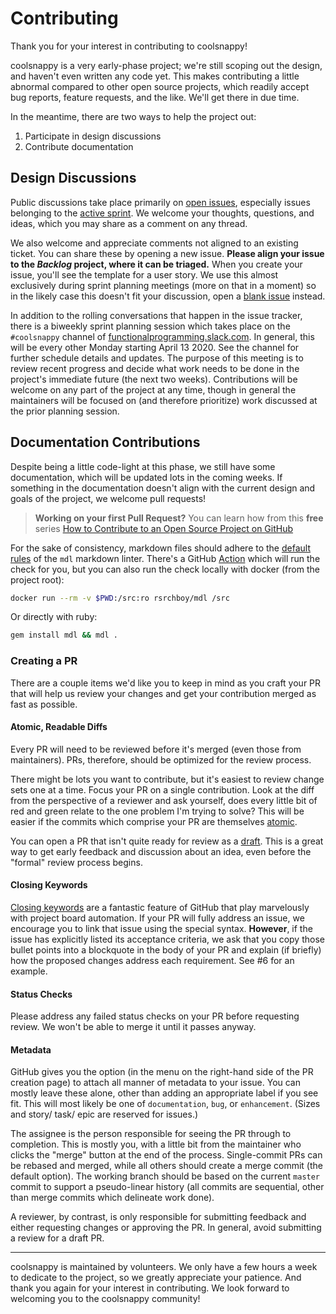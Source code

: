 # Contributing

Thank you for your interest in contributing to coolsnappy!

coolsnappy is a very early-phase project; we're still scoping out the design,
and haven't even written any code yet. This makes contributing a little
abnormal compared to other open source projects, which readily accept bug
reports, feature requests, and the like. We'll get there in due time.

In the meantime, there are two ways to help the project out:

1. Participate in design discussions
1. Contribute documentation

## Design Discussions

Public discussions take place primarily on [open issues][02], especially issues
belonging to the [active sprint][03]. We welcome your thoughts, questions, and
ideas, which you may share as a comment on any thread.

We also welcome and appreciate comments not aligned to an existing ticket. You
can share these by opening a new issue. **Please align your issue to the
_Backlog_ project, where it can be triaged.** When you create your issue,
you'll see the template for a user story. We use this almost exclusively during
sprint planning meetings (more on that in a moment) so in the likely case this
doesn't fit your discussion, open a [blank issue][04] instead.

In addition to the rolling conversations that happen in the issue tracker,
there is a biweekly sprint planning session which takes place on the
`#coolsnappy` channel of [functionalprogramming.slack.com][01]. In general,
this will be every other Monday starting April 13 2020. See the channel for
further schedule details and updates. The purpose of this meeting is to review
recent progress and decide what work needs to be done in the project's
immediate future (the next two weeks). Contributions will be welcome on any
part of the project at any time, though in general the maintainers will be
focused on (and therefore prioritize) work discussed at the prior planning
session.

## Documentation Contributions

Despite being a little code-light at this phase, we still have some
documentation, which will be updated lots in the coming weeks. If something in
the documentation doesn't align with the current design and goals of the
project, we welcome pull requests!

> **Working on your first Pull Request?** You can learn how from this
> **free** series [How to Contribute to an Open Source Project on
> GitHub](https://egghead.io/series/how-to-contribute-to-an-open-source-project-on-github)

For the sake of consistency, markdown files should adhere to the [default
rules][07] of the `mdl` markdown linter. There's a GitHub [Action][06] which
will run the check for you, but you can also run the check locally with docker
(from the project root):

```sh
docker run --rm -v $PWD:/src:ro rsrchboy/mdl /src
```

Or directly with ruby:

```sh
gem install mdl && mdl .
```

### Creating a PR

There are a couple items we'd like you to keep in mind as you craft your PR
that will help us review your changes and get your contribution merged as fast
as possible.

#### Atomic, Readable Diffs

Every PR will need to be reviewed before it's merged (even those from
maintainers). PRs, therefore, should be optimized for the review process.

There might be lots you want to contribute, but it's easiest to review change
sets one at a time. Focus your PR on a single contribution. Look at the diff
from the perspective of a reviewer and ask yourself, does every little bit of
red and green relate to the one problem I'm trying to solve? This will be
easier if the commits which comprise your PR are themselves [atomic][08].

You can open a PR that isn't quite ready for review as a [draft][09]. This is a
great way to get early feedback and discussion about an idea, even before the
"formal" review process begins.

#### Closing Keywords

[Closing keywords][10] are a fantastic feature of GitHub that play marvelously
with project board automation. If your PR will fully address an issue, we
encourage you to link that issue using the special syntax. **However**, if the
issue has explicitly listed its acceptance criteria, we ask that you copy those
bullet points into a blockquote in the body of your PR and explain (if briefly)
how the proposed changes address each requirement. See #6 for an example.

#### Status Checks

Please address any failed status checks on your PR before requesting review. We
won't be able to merge it until it passes anyway.

#### Metadata

GitHub gives you the option (in the menu on the right-hand side of the PR
creation page) to attach all manner of metadata to your issue. You can mostly
leave these alone, other than adding an appropriate label if you see fit. This
will most likely be one of `documentation`, `bug`, or `enhancement`. (Sizes and
story/ task/ epic are reserved for issues.)

The assignee is the person responsible for seeing the PR through to completion.
This is mostly you, with a little bit from the maintainer who clicks the
"merge" button at the end of the process. Single-commit PRs can be rebased and
merged, while all others should create a merge commit (the default option). The
working branch should be based on the current `master` commit to support a
pseudo-linear history (all commits are sequential, other than merge commits
which delineate work done).

A reviewer, by contrast, is only responsible for submitting feedback and either
requesting changes or approving the PR. In general, avoid submitting a review
for a draft PR.

---

coolsnappy is maintained by volunteers. We only have a few hours a week to
dedicate to the project, so we greatly appreciate your patience. And thank you
again for your interest in contributing. We look forward to welcoming you to
the coolsnappy community!

[01]: https://functionalprogramming.slack.com
[02]: https://github.com/wbadart/coolsnappy/issues
[03]: https://github.com/wbadart/coolsnappy/projects
[04]: https://github.com/wbadart/coolsnappy/issues/new
[06]: https://github.com/wbadart/coolsnappy/actions
[07]: https://github.com/markdownlint/markdownlint/blob/master/docs/RULES.md
[08]: https://curiousprogrammer.io/blog/how-to-craft-your-changes-into-small-atomic-commits-using-git
[09]: https://github.blog/2019-02-14-introducing-draft-pull-requests
[10]: https://help.github.com/en/github/managing-your-work-on-github/linking-a-pull-request-to-an-issue#linking-a-pull-request-to-an-issue-using-a-keyword
